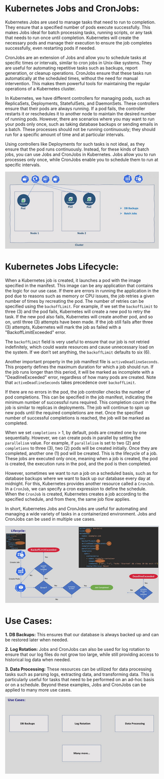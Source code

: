 # Kubernetes Jobs and CronJobs:
Kubernetes Jobs are used to manage tasks that need to run to completion. They ensure that a specified number of pods 
execute successfully. This makes Jobs ideal for batch processing tasks, running scripts, or any task that needs to run
once until completion. Kubernetes will create the necessary pods and manage their execution to ensure the job completes
successfully, even restarting pods if needed.

CronJobs are an extension of Jobs and allow you to schedule tasks at specific times or intervals, similar to cron jobs 
in Unix-like systems. They are useful for automating repetitive tasks such as backups, report generation, or cleanup 
operations. CronJobs ensure that these tasks run automatically at the scheduled times, without the need for manual 
intervention. This makes them powerful tools for maintaining the regular operations of a Kubernetes cluster.

In Kubernetes, we have different controllers for managing pods, such as ReplicaSets, Deployments, StatefulSets, and DaemonSets.
These controllers ensure that their pods are always running. If a pod fails, the controller restarts it or reschedules it to 
another node to maintain the desired number of running pods. However, there are scenarios where you may want to run your pods 
only once, such as taking database backups or sending emails in a batch. These processes should not be running continuously; 
they should run for a specific amount of time and at particular intervals.

Using controllers like Deployments for such tasks is not ideal, as they ensure that the pod runs continuously. Instead, for these
kinds of batch jobs, you can use Jobs and CronJobs in Kubernetes. Jobs allow you to run processes only once, while CronJobs enable
you to schedule them to run at specific intervals.

![Kubernetes Jobs CronJobs](https://github.com/balusena/kubernetes-for-devops/blob/main/18-Kubernetes%20Jobs%20and%20CronJobs/jobs_cronjobs_intro.png)

# Kubernetes Jobs Lifecycle:
When a Kubernetes job is created, it launches a pod with the image specified in the manifest. This image can be any application
that contains the logic for our use case. If there are errors in running the application in the pod due to reasons such as memory
or CPU issues, the job retries a given number of times by recreating the pod. The number of retries can be specified using the 
`backoffLimit`. For example, if we set the `backoffLimit` to three (3) and the pod fails, Kubernetes will create a new pod to 
retry the task. If the new pod also fails, Kubernetes will create another pod, and so on, until three (3) attempts have been made.
If the job still fails after three (3) attempts, Kubernetes will mark the job as failed with a "BackoffLimitExceeded" error.

The `backoffLimit` field is very useful to ensure that our job is not retried indefinitely, which could waste resources and cause
unnecessary load on the system. If we don’t set anything, the `backoffLimit` defaults to six (6).

Another important property in the job manifest file is `activeDeadlineSeconds`. This property defines the maximum duration
for which a job should run. If the job runs longer than this period, it will be marked as incomplete with a "DeadlineExceeded"
error, regardless of how many pods are created. Note that `activeDeadlineSeconds` takes precedence over `backoffLimit`.

If there are no errors in the pod, the job controller checks the number of pod completions. This can be specified in the job
manifest, indicating the minimum number of successful runs required. This completion count in the job is similar to replicas
in deployments. The job will continue to spin up new pods until the required completions are met. Once the specified number
of successful completions is reached, the job will be marked as completed.

When we set `completions` > 1, by default, pods are created one by one sequentially. However, we can create pods in parallel
by setting the `parallelism` value. For example, if `parallelism` is set to two (2) and `completions` to three (3), two (2)
pods will be created initially. Once they are completed, another one (1) pod will be created. This is the lifecycle of a job.
These jobs are executed only once, meaning when a job is created, the pod is created, the execution runs in the pod, and the 
pod is then completed.

However, sometimes we want to run a job on a scheduled basis, such as for database backups where we want to back up our database
every day at midnight. For this, Kubernetes provides another resource called a `CronJob`. In a `CronJob`, we can specify a cron
expression to define the schedule. When the `CronJob` is created, Kubernetes creates a job according to the specified schedule,
and from there, the same job flow applies.

In short, Kubernetes Jobs and CronJobs are useful for automating and managing a wide variety of tasks in a containerized environment.
Jobs and CronJobs can be used in multiple use cases.

![Kubernetes Jobs Lifecycle](https://github.com/balusena/kubernetes-for-devops/blob/main/18-Kubernetes%20Jobs%20and%20CronJobs/kubernetes_jobs_lifecycle.png)

# Use Cases:

**1. DB Backups:**
This ensures that our database is always backed up and can be restored later when needed.

**2. Log Rotation:**
Jobs and CronJobs can also be used for log rotation to ensure that our log files do not grow too large, while still providing
access to historical log data when needed.

**3. Data Processing:**
These resources can be utilized for data processing tasks such as parsing logs, extracting data, and transforming data. This is
particularly useful for tasks that need to be performed on an ad-hoc basis or on a schedule. Beyond these examples, Jobs and 
CronJobs can be applied to many more use cases.

![Kubernetes Jobs CronJobs Usecases](https://github.com/balusena/kubernetes-for-devops/blob/main/18-Kubernetes%20Jobs%20and%20CronJobs/jobs_cronjobs_usecases.png)










